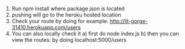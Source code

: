 1. Run npm install where package.json is located
2. pushing will go to the heroku hosted location
3. Check your route by doing for example: http://lit-gorge-31410.herokuapp.com/users
4. You can also locally check it 
	a) first do node index.js
	b) then you can view the routes: by doing localhost:5000/users

